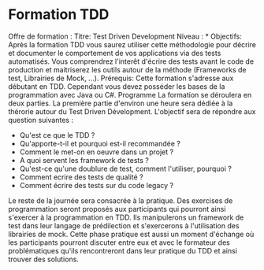 # Formation TDD


Offre de formation :
Titre: Test Driven Development
Niveau : *
Objectifs: 
  Après la formation TDD vous saurez utiliser cette méthodologie pour décrire et documenter le comportement de vos applications via des tests automatisés.
  Vous comprendrez l'interêt d'écrire des tests avant le code de production et maitriserez les outils autour de la méthode (Frameworks de test, Librairies de Mock, ...).
Prérequis: 
  Cette formation s'adresse aux débutant en TDD. Cependant vous devez posséder les bases de la programmation avec Java ou C#.
Programme
La formation se déroulera en deux parties.
La première partie d'environ une heure sera dédiée à la thérorie autour du Test Driven Dévelopment.
L'objectif sera de répondre aux question suivantes : 
 - Qu'est ce que le TDD ?
 - Qu'apporte-t-il et pourquoi est-il recommandée ?
 - Comment le met-on en oeuvre dans un projet ?
 - A quoi servent les framework de tests ?
 - Qu'est-ce qu'une doublure de test, comment l'utiliser, pourquoi ?
 - Comment ecrire des tests de qualité ?
 - Comment écrire des tests sur du code legacy ?

Le reste de la journée sera consacrée à la pratique. Des exercises de programmation seront proposés aux participants qui pourront ainsi s'exercer à la programmation en TDD. Ils manipulerons un framework de test dans leur langage de prédilection et s'exercerons à l'utilisation des librairies de mock. 
Cette phase pratique est aussi un moment d'échange où les participants pourront discuter entre eux et avec le formateur des problématiques qu'ils rencontreront dans leur pratique du TDD et ainsi trouver des solutions. 
